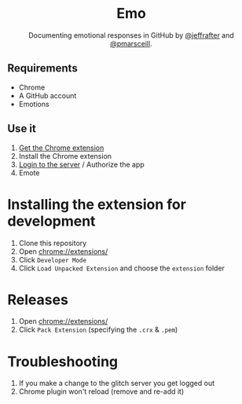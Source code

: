 <p align="center">
  <img src="https://user-images.githubusercontent.com/896475/35589938-59e821ac-05d3-11e8-918e-5f31f131e5de.png" alt="">
  <h1 align="center">Emo</h1>
  <p align="center">Documenting emotional responses in GitHub by <a href="//github.com/jeftrafter">@jeffrafter</a> and <a href="//github.com/pmarsceill">@pmarsceill</a>.</p>
</p>


## Requirements

- Chrome
- A GitHub account
- Emotions

## Use it

1. [Get the Chrome extension](https://github.com/jeffrafter/emo/releases/latest)
1. Install the Chrome extension
1. [Login to the server](https://emo-oauth.glitch.me/) / Authorize the app
1. Emote

# Installing the extension for development

1. Clone this repository
1. Open [chrome://extensions/](chrome://extensions/)
1. Click `Developer Mode`
1. Click `Load Unpacked Extension` and choose the `extension` folder

# Releases

1. Open [chrome://extensions/](chrome://extensions/)
1. Click `Pack Extension` (specifying the `.crx` & `.pem`)

# Troubleshooting

1. If you make a change to the glitch server you get logged out
1. Chrome plugin won't reload (remove and re-add it)
